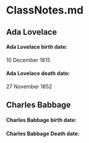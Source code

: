 # ClassNotes.md
## Ada Lovelace

#### Ada Lovelace birth date:
10 December 1815
#### Ada Lovelace death date:
27 November 1852

## Charles Babbage

#### Charles Babbage birth date:

#### Charles Babbage Death date:

